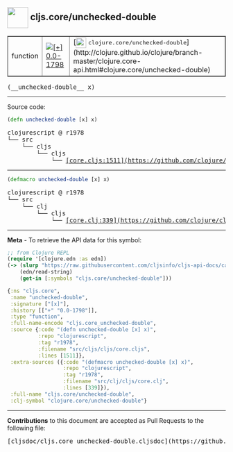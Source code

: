 ## <img width="48px" valign="middle" src="http://i.imgur.com/Hi20huC.png"> cljs.core/unchecked-double

 <table border="1">
<tr>

<td>function</td>
<td><a href="https://github.com/cljsinfo/cljs-api-docs/tree/0.0-1798"><img valign="middle" alt="[+] 0.0-1798" src="https://img.shields.io/badge/+-0.0--1798-lightgrey.svg"></a> </td>
<td>
[<img height="24px" valign="middle" src="http://i.imgur.com/1GjPKvB.png"> <samp>clojure.core/unchecked-double</samp>](http://clojure.github.io/clojure/branch-master/clojure.core-api.html#clojure.core/unchecked-double)
</td>
</tr>
</table>

 <samp>
(__unchecked-double__ x)<br>
</samp>

---





Source code:

```clj
(defn unchecked-double [x] x)
```

 <pre>
clojurescript @ r1978
└── src
    └── cljs
        └── cljs
            └── <ins>[core.cljs:1511](https://github.com/clojure/clojurescript/blob/r1978/src/cljs/cljs/core.cljs#L1511)</ins>
</pre>


---

```clj
(defmacro unchecked-double [x] x)
```

 <pre>
clojurescript @ r1978
└── src
    └── clj
        └── cljs
            └── <ins>[core.clj:339](https://github.com/clojure/clojurescript/blob/r1978/src/clj/cljs/core.clj#L339)</ins>
</pre>

---

__Meta__ - To retrieve the API data for this symbol:

```clj
;; from Clojure REPL
(require '[clojure.edn :as edn])
(-> (slurp "https://raw.githubusercontent.com/cljsinfo/cljs-api-docs/catalog/cljs-api.edn")
    (edn/read-string)
    (get-in [:symbols "cljs.core/unchecked-double"]))
```

```clj
{:ns "cljs.core",
 :name "unchecked-double",
 :signature ["[x]"],
 :history [["+" "0.0-1798"]],
 :type "function",
 :full-name-encode "cljs.core_unchecked-double",
 :source {:code "(defn unchecked-double [x] x)",
          :repo "clojurescript",
          :tag "r1978",
          :filename "src/cljs/cljs/core.cljs",
          :lines [1511]},
 :extra-sources ({:code "(defmacro unchecked-double [x] x)",
                  :repo "clojurescript",
                  :tag "r1978",
                  :filename "src/clj/cljs/core.clj",
                  :lines [339]}),
 :full-name "cljs.core/unchecked-double",
 :clj-symbol "clojure.core/unchecked-double"}

```

---

__Contributions__ to this document are accepted as Pull Requests to the following file:

 <pre>
[cljsdoc/cljs.core_unchecked-double.cljsdoc](https://github.com/cljsinfo/cljs-api-docs/blob/master/cljsdoc/cljs.core_unchecked-double.cljsdoc)
</pre>

